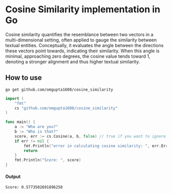 # Cosine Similarity implementation in Go
Cosine similarity quantifies the resemblance between two vectors in a multi-dimensional setting, often applied to gauge the similarity between textual entities. Conceptually, it evaluates the angle between the directions these vectors point towards, indicating their similarity. When this angle is minimal, approaching zero degrees, the cosine value tends toward 1, denoting a stronger alignment and thus higher textual similarity.

## How to use
```
go get github.com/omgupta1608/cosine_similarity
```

```go
import (
    "fmt"
    cs "github.com/omgupta1608/cosine_similarity"
)

func main() {
    a := "Who are you?"
    b := "Who is that?" 
    score, err := cs.Cosine(a, b, false) // true if you want to ignore case
    if err != nil {
        fmt.Println("error in calculating cosine similarity: ", err.Error())
        return
    }
    fmt.Println("Score: ", score)
}
```
#### Output
```
Score: 0.5773502691896258
```
